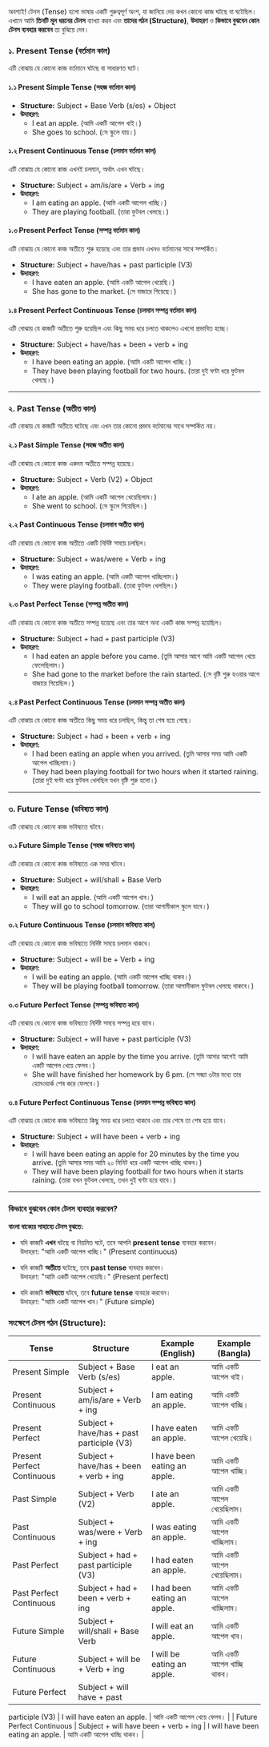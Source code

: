 অবশ্যই! টেনস (Tense) হলো ভাষার একটি গুরুত্বপূর্ণ অংশ, যা জানিয়ে দেয় কখন কোনো কাজ ঘটছে বা ঘটেছিল। এখানে আমি **তিনটি মূল ধরনের টেনস** ব্যাখ্যা করব এবং **তাদের গঠন (Structure)**, **উদাহরণ** ও **কিভাবে বুঝবেন কোন টেনস ব্যবহার করবেন** তা বুঝিয়ে দেব।

### **১. Present Tense (বর্তমান কাল)**

এটি বোঝায় যে কোনো কাজ বর্তমানে ঘটছে বা সাধারণত ঘটে।

#### ১.১ **Present Simple Tense (সহজ বর্তমান কাল)**

- **Structure:** Subject + Base Verb (s/es) + Object
- **উদাহরণ:**  
  - I eat an apple. (আমি একটি আপেল খাই।)
  - She goes to school. (সে স্কুলে যায়।)

#### ১.২ **Present Continuous Tense (চলমান বর্তমান কাল)**

এটি বোঝায় যে কোনো কাজ এখনই চলমান, অর্থাৎ এখন ঘটছে।

- **Structure:** Subject + am/is/are + Verb + ing
- **উদাহরণ:**  
  - I am eating an apple. (আমি একটি আপেল খাচ্ছি।)
  - They are playing football. (তারা ফুটবল খেলছে।)

#### ১.৩ **Present Perfect Tense (সম্পন্ন বর্তমান কাল)**

এটি বোঝায় যে কোনো কাজ অতীতে শুরু হয়েছে এবং তার প্রভাব এখনও বর্তমানের সাথে সম্পর্কিত।

- **Structure:** Subject + have/has + past participle (V3)
- **উদাহরণ:**  
  - I have eaten an apple. (আমি একটি আপেল খেয়েছি।)
  - She has gone to the market. (সে বাজারে গিয়েছে।)

#### ১.৪ **Present Perfect Continuous Tense (চলমান সম্পন্ন বর্তমান কাল)**

এটি বোঝায় যে কাজটি অতীতে শুরু হয়েছিল এবং কিছু সময় ধরে চলতে থাকলেও এখনো প্রভাবিত হচ্ছে।

- **Structure:** Subject + have/has + been + verb + ing
- **উদাহরণ:**  
  - I have been eating an apple. (আমি একটি আপেল খাচ্ছি।)
  - They have been playing football for two hours. (তারা দুই ঘণ্টা ধরে ফুটবল খেলছে।)

---

### **২. Past Tense (অতীত কাল)**

এটি বোঝায় যে কাজটি অতীতে ঘটেছে এবং এখন তার কোনো প্রভাব বর্তমানের সাথে সম্পর্কিত নয়।

#### ২.১ **Past Simple Tense (সহজ অতীত কাল)**

এটি বোঝায় যে কোনো কাজ একদম অতীতে সম্পন্ন হয়েছে।

- **Structure:** Subject + Verb (V2) + Object
- **উদাহরণ:**  
  - I ate an apple. (আমি একটি আপেল খেয়েছিলাম।)
  - She went to school. (সে স্কুলে গিয়েছিল।)

#### ২.২ **Past Continuous Tense (চলমান অতীত কাল)**

এটি বোঝায় যে কোনো কাজ অতীতে একটি নির্দিষ্ট সময়ে চলছিল।

- **Structure:** Subject + was/were + Verb + ing
- **উদাহরণ:**  
  - I was eating an apple. (আমি একটি আপেল খাচ্ছিলাম।)
  - They were playing football. (তারা ফুটবল খেলছিল।)

#### ২.৩ **Past Perfect Tense (সম্পন্ন অতীত কাল)**

এটি বোঝায় যে কোনো কাজ অতীতে সম্পন্ন হয়েছে এবং তার আগে অন্য একটি কাজ সম্পন্ন হয়েছিল।

- **Structure:** Subject + had + past participle (V3)
- **উদাহরণ:**  
  - I had eaten an apple before you came. (তুমি আসার আগে আমি একটি আপেল খেয়ে ফেলেছিলাম।)
  - She had gone to the market before the rain started. (সে বৃষ্টি শুরু হওয়ার আগে বাজারে গিয়েছিল।)

#### ২.৪ **Past Perfect Continuous Tense (চলমান সম্পন্ন অতীত কাল)**

এটি বোঝায় যে কোনো কাজ অতীতে কিছু সময় ধরে চলছিল, কিন্তু তা শেষ হয়ে গেছে।

- **Structure:** Subject + had + been + verb + ing
- **উদাহরণ:**  
  - I had been eating an apple when you arrived. (তুমি আসার সময় আমি একটি আপেল খাচ্ছিলাম।)
  - They had been playing football for two hours when it started raining. (তারা দুই ঘণ্টা ধরে ফুটবল খেলছিল যখন বৃষ্টি শুরু হলো।)

---

### **৩. Future Tense (ভবিষ্যত কাল)**

এটি বোঝায় যে কোনো কাজ ভবিষ্যতে ঘটবে।

#### ৩.১ **Future Simple Tense (সহজ ভবিষ্যত কাল)**

এটি বোঝায় যে কোনো কাজ ভবিষ্যতে এক সময় ঘটবে।

- **Structure:** Subject + will/shall + Base Verb
- **উদাহরণ:**  
  - I will eat an apple. (আমি একটি আপেল খাব।)
  - They will go to school tomorrow. (তারা আগামীকাল স্কুলে যাবে।)

#### ৩.২ **Future Continuous Tense (চলমান ভবিষ্যত কাল)**

এটি বোঝায় যে কোনো কাজ ভবিষ্যতে নির্দিষ্ট সময়ে চলমান থাকবে।

- **Structure:** Subject + will be + Verb + ing
- **উদাহরণ:**  
  - I will be eating an apple. (আমি একটি আপেল খাচ্ছি থাকব।)
  - They will be playing football tomorrow. (তারা আগামীকাল ফুটবল খেলছে থাকবে।)

#### ৩.৩ **Future Perfect Tense (সম্পন্ন ভবিষ্যত কাল)**

এটি বোঝায় যে কোনো কাজ ভবিষ্যতে নির্দিষ্ট সময়ে সম্পন্ন হয়ে যাবে।

- **Structure:** Subject + will have + past participle (V3)
- **উদাহরণ:**  
  - I will have eaten an apple by the time you arrive. (তুমি আসার আগেই আমি একটি আপেল খেয়ে ফেলব।)
  - She will have finished her homework by 6 pm. (সে সন্ধ্যা ৬টার মধ্যে তার হোমওয়ার্ক শেষ করে ফেলবে।)

#### ৩.৪ **Future Perfect Continuous Tense (চলমান সম্পন্ন ভবিষ্যত কাল)**

এটি বোঝায় যে কোনো কাজ ভবিষ্যতে কিছু সময় ধরে চলতে থাকবে এবং তার শেষে তা শেষ হয়ে যাবে।

- **Structure:** Subject + will have been + verb + ing
- **উদাহরণ:**  
  - I will have been eating an apple for 20 minutes by the time you arrive. (তুমি আসার সময় আমি ২০ মিনিট ধরে একটি আপেল খাচ্ছি থাকব।)
  - They will have been playing football for two hours when it starts raining. (তারা যখন ফুটবল খেলছে, তখন দুই ঘণ্টা হয়ে যাবে।)

---

### **কিভাবে বুঝবেন কোন টেনস ব্যবহার করবেন?**

**বাংলা বাক্যের সাহায্যে টেনস বুঝতে:**
- যদি কাজটি **এখন** ঘটছে বা নিয়মিত ঘটে, তবে আপনি **present tense** ব্যবহার করবেন।  
  উদাহরণ: "আমি একটি আপেল খাচ্ছি।" (Present continuous)
  
- যদি কাজটি **অতীতে** ঘটেছে, তবে **past tense** ব্যবহার করবেন।  
  উদাহরণ: "আমি একটি আপেল খেয়েছি।" (Present perfect)

- যদি কাজটি **ভবিষ্যতে** ঘটবে, তবে **future tense** ব্যবহার করবেন।  
  উদাহরণ: "আমি একটি আপেল খাব।" (Future simple)

### **সংক্ষেপে টেনস গঠন (Structure):**

| Tense                        | Structure                                      | Example (English)                    | Example (Bangla)                   |
|------------------------------|------------------------------------------------|--------------------------------------|------------------------------------|
| Present Simple               | Subject + Base Verb (s/es)                    | I eat an apple.                      | আমি একটি আপেল খাই।                |
| Present Continuous           | Subject + am/is/are + Verb + ing              | I am eating an apple.                | আমি একটি আপেল খাচ্ছি।            |
| Present Perfect              | Subject + have/has + past participle (V3)     | I have eaten an apple.               | আমি একটি আপেল খেয়েছি।            |
| Present Perfect Continuous   | Subject + have/has + been + verb + ing        | I have been eating an apple.         | আমি একটি আপেল খাচ্ছি।            |
| Past Simple                  | Subject + Verb (V2)                           | I ate an apple.                      | আমি একটি আপেল খেয়েছিলাম।         |
| Past Continuous              | Subject + was/were + Verb + ing               | I was eating an apple.               | আমি একটি আপেল খাচ্ছিলাম।         |
| Past Perfect                 | Subject + had + past participle (V3)          | I had eaten an apple.                | আমি একটি আপেল খেয়েছিলাম।         |
| Past Perfect Continuous      | Subject + had + been + verb + ing             | I had been eating an apple.          | আমি একটি আপেল খাচ্ছিলাম।         |
| Future Simple                | Subject + will/shall + Base Verb              | I will eat an apple.                 | আমি একটি আপেল খাব।                |
| Future Continuous            | Subject + will be + Verb + ing                | I will be eating an apple.           | আমি একটি আপেল খাচ্ছি থাকব।       |
| Future Perfect               | Subject + will have + past

 participle (V3)    | I will have eaten an apple.          | আমি একটি আপেল খেয়ে ফেলব।         |
| Future Perfect Continuous    | Subject + will have been + verb + ing         | I will have been eating an apple.    | আমি একটি আপেল খাচ্ছি থাকব।       |

